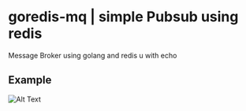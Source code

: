 # goredis-mq | simple Pubsub using redis

Message Broker using golang and redis u with echo


## Example
![Alt Text](./example.gif)

